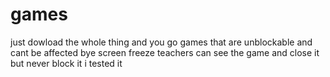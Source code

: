 # games
just dowload the whole thing and you go games that are unblockable and cant be affected bye screen freeze teachers can see the game and close it but never block it i tested it
